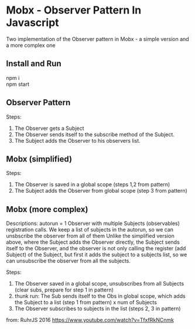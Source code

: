 # Mobx - Observer Pattern In Javascript

Two implementation of the Observer pattern in Mobx - a simple version and a more complex one

## Install and Run

npm i\
npm start

## Observer Pattern

Steps:

1. The Observer gets a Subject
2. The Observer sends itself to the subscribe method of the Subject.
3. The Subject adds the Observer to his observers list.

## Mobx (simplified)

Steps:

1. The Observer is saved in a global scope (steps 1,2 from pattern)
2. The Subject adds the Observer from global scope (step 3 from pattern)

## Mobx (more complex)

Descriptions:
autorun = 1 Observer with multiple Subjects (observables) registration calls.
We keep a list of subjects in the autorun, so we can unsbscribe the observer from all of them
Unlike the simplified version above, where the Subject adds the Observer directly,
the Subject sends itself to the Observer, and the observer is not only calling the register (add Subject) of the Subject, but first it adds the subject to a subjects list, so we can unsubscribe the observer from all the subjects.

Steps:

1. The Observer saved in a global scope, unsubscribes from all Subjects (clear subs, prepare for step 1 in pattern)
2. thunk run: The Sub sends itself to the Obs in global scope, which adds the Subject to a list (step 1 from pattern) x num of Subjects
3. The Observer subscribes to subjects in the list (steps 2, 3 in pattern)

from: RuhrJS 2016 https://www.youtube.com/watch?v=TfxfRkNCnmk
